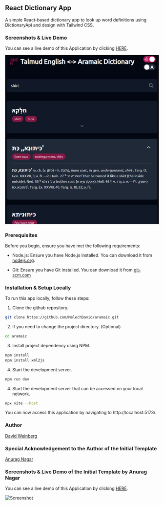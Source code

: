 ## React Dictionary App

A simple React-based dictionary app to look up word definitions using DictionaryApi and design with Tailwind CSS.

### Screenshots & Live Demo

You can see a live demo of this Application by clicking [HERE](https://aramaic.vercel.app/).

![Screenshot](https://github.com/MelechDavid/aramaic/blob/main/content/screenshots/Imageshow.jpg)

### Prerequisites

Before you begin, ensure you have met the following requirements:

-   Node.js: Ensure you have Node.js installed. You can download it from [nodejs.org](https://nodejs.org/).

-   Git: Ensure you have Git installed. You can download it from [git-scm.com](https://git-scm.com/downloads)

### Installation & Setup Locally

To run this app locally, follow these steps:

1. Clone the github repository.

```bash
git clone https://github.com/MelechDavid/aramaic.git
```

2. If you need to change the project directory. (Optional)

```bash
cd aramaic
```

3. Install project dependency using NPM.

```bash
npm install
npm install xml2js
```

4. Start the development server.

```bash
npm run dev
```

4. Start the development server that can be accessed on your local network.

```bash
npx vite --host
```

You can now access this application by navigating to http://localhost:5173/.

### Author
[David Weinberg](mailto:dave.a.weinberg@gmail.com)

### Special Acknowledgement to the Author of the Initial Template
[Anurag Nagar](mailto:nagaranurag1999@gmail.com)
### Screenshots & Live Demo of the Initial Template by Anurag Nagar

You can see a live demo of this Application by clicking [HERE](https://dictionary-reactjs-app.vercel.app/).

![Screenshot](https://github.com/anuraagnagar/dictionary-app/blob/main/content/screenshots/Imageshow.jpg)